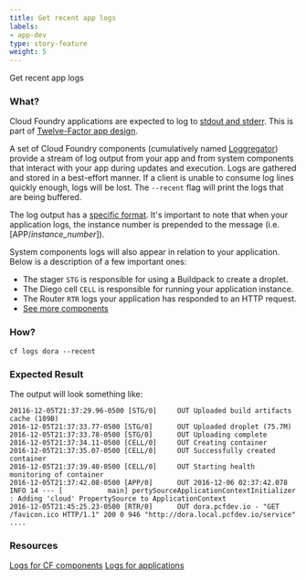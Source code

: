 ```yaml
---
title: Get recent app logs
labels:
- app-dev
type: story-feature
weight: 5
---
```


Get recent app logs
### What?
Cloud Foundry applications are expected to log to [stdout and stderr](https://en.wikipedia.org/wiki/Standard_streams). This is part of [Twelve-Factor app design](https://12factor.net/logs).

A set of Cloud Foundry components (cumulatively named [Loggregator](https://github.com/cloudfoundry/loggregator)) provide a stream of log output from your app and from system components that interact with your app during updates and execution. Logs are gathered and stored in a best-effort manner. If a client is unable to consume log lines quickly enough, logs will be lost. The `--recent` flag will print the logs that are being buffered.

The log output has a [specific format](https://docs.cloudfoundry.org/devguide/deploy-apps/streaming-logs.html). It's important to note that when your application logs, the instance number is prepended to the message (i.e. [APP/*instance_number*]).

System components logs will also appear in relation to your application. Below is a description of a few important ones:
- The stager `STG` is responsible for using a Buildpack to create a droplet.
- The Diego cell `CELL` is responsible for running your application instance.
- The Router `RTR` logs your application has responded to an HTTP request.
- [See more components](https://docs.cloudfoundry.org/devguide/deploy-apps/streaming-logs.html#format)

### How?
`cf logs dora --recent`

### Expected Result
The output will look something like:
```
20116-12-05T21:37:29.96-0500 [STG/0]     OUT Uploaded build artifacts cache (109B)
2016-12-05T21:37:33.77-0500 [STG/0]      OUT Uploaded droplet (75.7M)
2016-12-05T21:37:33.78-0500 [STG/0]      OUT Uploading complete
2016-12-05T21:37:34.11-0500 [CELL/0]     OUT Creating container
2016-12-05T21:37:35.07-0500 [CELL/0]     OUT Successfully created container
2016-12-05T21:37:39.40-0500 [CELL/0]     OUT Starting health monitoring of container
2016-12-05T21:37:42.08-0500 [APP/0]      OUT 2016-12-06 02:37:42.078  INFO 14 --- [           main] pertySourceApplicationContextInitializer : Adding 'cloud' PropertySource to ApplicationContext
2016-12-05T21:45:25.23-0500 [RTR/0]      OUT dora.pcfdev.io - "GET /favicon.ico HTTP/1.1" 200 0 946 "http://dora.local.pcfdev.io/service" ....
```

### Resources
[Logs for CF components](https://docs.cloudfoundry.org/running/managing-cf/logging.html)
[Logs for applications](https://docs.cloudfoundry.org/devguide/deploy-apps/streaming-logs.html)